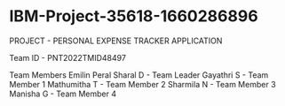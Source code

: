 # IBM-Project-35618-1660286896
PROJECT - PERSONAL EXPENSE TRACKER APPLICATION

Team ID - PNT2022TMID48497

Team Members
Emilin Peral Sharal D - Team Leader
Gayathri S - Team Member 1
Mathumitha T - Team Member 2
Sharmila N - Team Member 3
Manisha G - Team Member 4
